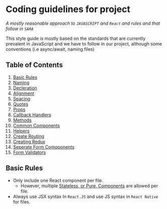 # Coding guidelines for project

*A mostly reasonable approach to `JAVASCRIPT` and `React` and rules and that follow in `SARA`*

This style guide is mostly based on the standards that are currently prevalent in JavaScript and we have to follow 
in our project, although some conventions (i.e async/await, naming files)

## Table of Contents

1. [Basic Rules](#basic-rules)
1. [Naming](#naming)
1. [Decleration](#decleration)
1. [Alignment](#alignment)
1. [Spacing](#spacing)
1. [Quotes](#quotes)
1. [Props](#props)
1. [Callback Handlers](#callback-handlers)
1. [Methods](#methods)
1. [Common Components](#common-components)
1. [Helpers](#helpers)
1. [Create Routing](#create-routing)
1. [Creating Redux](#creating-redux)
1. [Seperate Form Comoponents](#seperate-form-components)
1. [Form Validators](#form-validators)


## Basic Rules

  - Only include one React component per file.
    - However, multiple [Stateless, or Pure, Components](https://facebook.github.io/react/docs/reusable-components.html#stateless-functions) 
    are allowed per file.
  - Always use JSX syntax In `React.JS` and use JS syntax in `React Native` for files.
  
    
